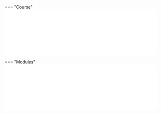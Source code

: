 === "Course"
    <iframe src="/generator/course" style="border: 0; width: 100%;"></iframe>

=== "Modules"
    <iframe src="/generator/modules" style="border: 0; width: 100%;"></iframe>
